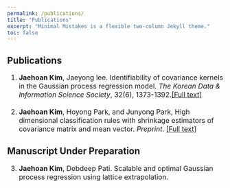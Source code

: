 ```yaml
---
permalink: /publications/
title: "Publications"
excerpt: "Minimal Mistakes is a flexible two-column Jekyll theme."
toc: false
---
```


## Publications

<font size = "3">

1.  <b>Jaehoan Kim</b>, Jaeyong lee. Identifiability of covariance kernels in the Gaussian process regression model. <i>The Korean Data & Information Science Society</i>, 32(6), 1373-1392.<a href="https://arxiv.org/abs/2108.04715">[Full text]</a>
<br></br>
2.  <b>Jaehoan Kim</b>, Hoyong Park, and Junyong Park, High dimensional classification rules with shrinkage estimators of covariance matrix and mean vector. <i>Preprint</i>. <a href="https://arxiv.org/abs/2211.15063">[Full text]</a>

</font>

## Manuscript Under Preparation

<font size = "3">

3.  <b>Jaehoan Kim</b>, Debdeep Pati. Scalable and optimal Gaussian process regression using lattice extrapolation.

</font>
